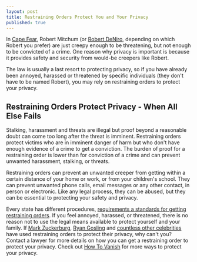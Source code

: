```yaml
---
layout: post
title: Restraining Orders Protect You and Your Privacy
published: true
---
```

<p>In <a href="http://www.imdb.com/title/tt0055824/" target="_blank">Cape Fear</a>, Robert Mitchum (or <a href="http://www.imdb.com/title/tt0101540/" target="_blank">Robert DeNiro</a>, depending on which Robert you prefer) are just creepy enough to be threatening, but not enough to be convicted of a crime. One reason why privacy is important is because it provides safety and security from would-be creepers like Robert.</p>
<p>The law is usually a last resort to protecting privacy, so if you have already been annoyed, harassed or threatened by specific individuals (they don't have to be named Robert), you may rely on restraining orders to protect your privacy.</p>
<h2>Restraining Orders Protect Privacy - When All Else Fails</h2>
<p>Stalking, harassment and threats are illegal but proof beyond a reasonable doubt can come too long after the threat is imminent. Restraining orders protect victims who are in imminent danger of harm but who don't have enough evidence of a crime to get a conviction. The burden of proof for a restraining order is lower than for conviction of a crime and can prevent unwanted harassment, stalking, or threats.</p>
<p>Restraining orders can prevent an unwanted creeper from getting within a certain distance of your home or work, or from your children's school. They can prevent unwanted phone calls, email messages or any other contact, in person or electronic. Like any legal process, they can be abused, but they can be essential to protecting your safety and privacy.</p>
<p>Every state has different procedures, <a href="http://www.courts.ca.gov/1260.htm" target="_blank">requirements a standards for getting restraining orders</a>. If you feel annoyed, harassed, or threatened, there is no reason not to use the legal means available to protect yourself and your family. If <a href="http://mashable.com/2011/02/08/mark-zuckerberg-stalker/" target="_blank">Mark Zuckerburg</a>, <a href="http://gawker.com/ryan-gosling-gets-restraining-order-against-his-twin-s-1661657274" target="_blank">Ryan Gosling</a> and <a href="http://www.huffingtonpost.com/news/celebrity-restraining-orders/" target="_blank">countless other celebrities </a>have used restraining orders to protect their privacy, why can't you? Contact a lawyer for more details on how you can get a restraining order to protect your privacy. Check out <a href="http://www.howtovanish.com/products/how-to-vanish-book/" target="_blank">How To Vanish</a> for more ways to protect your privacy.</p>
